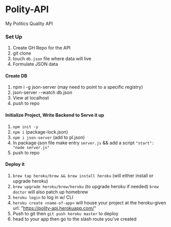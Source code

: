 # Polity-API

My Politics Quality API

### Set Up

1. Create GH Repo for the API
1. git clone <repolinkhere>
1. touch `db.json` file where data will live
1. Formulate JSON data

#### Create DB

1. npm i -g json-server (may need to point to a specific registry)
1. json-server --watch db.json
1. View at localhost
1. push to repo

#### Initialize Project, Write Backend to Serve it up

1. `npm init -y`
1. `npm i` (package-lock.json)
1. `npm i json-server` (add to pl.json)
1. In package-json file make entry `server.js` && add a script `"start": "node server.js"`
1. push to repo

#### Deploy it

1. `brew tap heroku/brew && brew install heroku` (will either install or upgrade heroku)
1. `brew upgrade heroku/brew/heroku` (to upgrade heroku if needed) `brew doctor` will also patch up homebrew
1. `heroku login` to log in w/ CLI
1. `heroku create <name-of-app>` will house your project at the heroku-given url: "https://polity-api.herokuapp.com/"
1. Push to git then `git push heroku master` to deploy
1. head to your app then go to the slash route you've created
